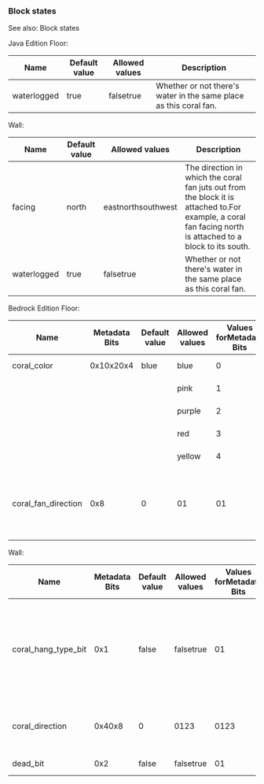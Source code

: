 ### Block states
See also: Block states

Java Edition
Floor:

| Name        | Default value | Allowed values | Description                                                       |
|-------------|---------------|----------------|-------------------------------------------------------------------|
| waterlogged | true          | falsetrue      | Whether or not there's water in the same place as this coral fan. |

Wall:

| Name        | Default value | Allowed values     | Description                                                                                                                                               |
|-------------|---------------|--------------------|-----------------------------------------------------------------------------------------------------------------------------------------------------------|
| facing      | north         | eastnorthsouthwest | The direction in which the coral fan juts out from the block it is attached to.For example, a coral fan facing north is attached to a block to its south. |
| waterlogged | true          | falsetrue          | Whether or not there's water in the same place as this coral fan.                                                                                         |

Bedrock Edition
Floor:

| Name                | Metadata Bits | Default value | Allowed values | Values forMetadata Bits | Description                                                  |
|---------------------|---------------|---------------|----------------|-------------------------|--------------------------------------------------------------|
| coral_color         | 0x10x20x4     | blue          | blue           | 0                       | Tube Coral Fan                                               |
|                     |               |               | pink           | 1                       | Brain Coral Fan                                              |
|                     |               |               | purple         | 2                       | Bubble Coral Fan                                             |
|                     |               |               | red            | 3                       | Fire Coral Fan                                               |
|                     |               |               | yellow         | 4                       | Horn Coral Fan                                               |
| coral_fan_direction | 0x8           | 0             | 01             | 01                      | The direction the coral is facing. East-west or north-south. |

Wall:

| Name                | Metadata Bits | Default value | Allowed values | Values forMetadata Bits | Description                                                                                                                                               |
|---------------------|---------------|---------------|----------------|-------------------------|-----------------------------------------------------------------------------------------------------------------------------------------------------------|
| coral_hang_type_bit | 0x1           | false         | falsetrue      | 01                      | Which coral it is; depends on the ID.Forhangfalse means tube and true means brain.Forhang2false means bubble and true means fire.Forhang3false mean horn. |
| coral_direction     | 0x40x8        | 0             | 0123           | 0123                    | The direction the top of the fan is facing.0: west 1: east 2: north 3: south                                                                              |
| dead_bit            | 0x2           | false         | falsetrue      | 01                      | Whether or not this coral is dead.                                                                                                                        |




